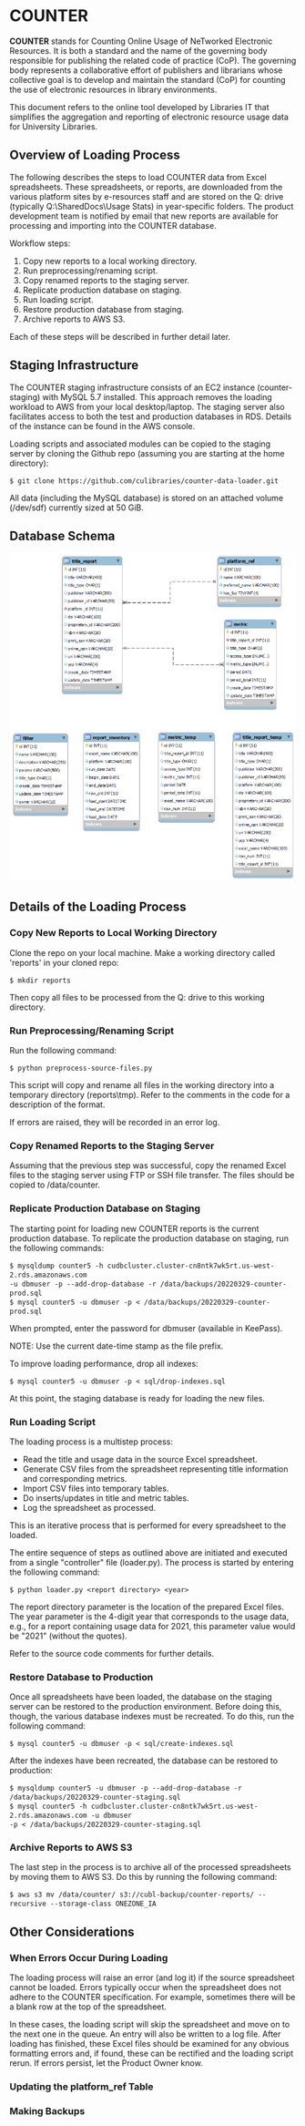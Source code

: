 # COUNTER

**COUNTER** stands for Counting Online Usage of NeTworked Electronic Resources. It
is both a standard and the name of the governing body responsible for publishing
the related code of practice (CoP). The governing body represents a collaborative
effort of publishers and librarians whose collective goal is to develop and
maintain the standard (CoP) for counting the use of electronic resources in
library environments.

This document refers to the online tool developed by Libraries IT that simplifies
the aggregation and reporting of electronic resource usage data for University
Libraries.

## Overview of Loading Process
The following describes the steps to load COUNTER data from Excel spreadsheets. These
spreadsheets, or reports, are downloaded from the various platform sites by e-resources
staff and are stored on the Q: drive (typically Q:\SharedDocs\Usage Stats) in year-specific
folders. The product development team is notified by email that new reports are available
for processing and importing into the COUNTER database.

Workflow steps:

1. Copy new reports to a local working directory.
2. Run preprocessing/renaming script.
3. Copy renamed reports to the staging server.
4. Replicate production database on staging.
5. Run loading script.
6. Restore production database from staging.
7. Archive reports to AWS S3.

Each of these steps will be described in further detail later.

## Staging Infrastructure
The COUNTER staging infrastructure consists of an EC2 instance (counter-staging) with MySQL 5.7
installed. This approach removes the loading workload to AWS from your local desktop/laptop.
The staging server also facilitates access to both the test and production databases in RDS.
Details of the instance can be found in the AWS console.

Loading scripts and associated modules can be copied to the staging server by cloning the Github
repo (assuming you are starting at the home directory):

    $ git clone https://github.com/culibraries/counter-data-loader.git

All data (including the MySQL database) is stored on an attached volume (/dev/sdf) currently
sized at 50 GiB.

## Database Schema
![COUNTER ERD](assets/counter-erd.png)

## Details of the Loading Process
### Copy New Reports to Local Working Directory
Clone the repo on your local machine. Make a working directory called 'reports' in your
cloned repo:

    $ mkdir reports

Then copy all files to be processed from the Q: drive to this working directory.

### Run Preprocessing/Renaming Script
Run the following command:

    $ python preprocess-source-files.py

This script will copy and rename all files in the working directory into a temporary
directory (reports\tmp). Refer to the comments in the code for a description of the format.

If errors are raised, they will be recorded in an error log.

### Copy Renamed Reports to the Staging Server
Assuming that the previous step was successful, copy the renamed Excel files to the staging
server using FTP or SSH file transfer. The files should be copied to /data/counter.

### Replicate Production Database on Staging
The starting point for loading new COUNTER reports is the current production database. To
replicate the production database on staging, run the following commands:

    $ mysqldump counter5 -h cudbcluster.cluster-cn8ntk7wk5rt.us-west-2.rds.amazonaws.com
    -u dbmuser -p --add-drop-database -r /data/backups/20220329-counter-prod.sql
    $ mysql counter5 -u dbmuser -p < /data/backups/20220329-counter-prod.sql

When prompted, enter the password for dbmuser (available in KeePass).

NOTE: Use the current date-time stamp as the file prefix.

To improve loading performance, drop all indexes:

    $ mysql counter5 -u dbmuser -p < sql/drop-indexes.sql

At this point, the staging database is ready for loading the new files.

### Run Loading Script
The loading process is a multistep process:

* Read the title and usage data in the source Excel spreadsheet.
* Generate CSV files from the spreadsheet representing title information and corresponding metrics.
* Import CSV files into temporary tables.
* Do inserts/updates in title and metric tables.
* Log the spreadsheet as processed.

This is an iterative process that is performed for every spreadsheet to the loaded.

The entire sequence of steps as outlined above are initiated and executed from a single "controller"
file (loader.py). The process is started by entering the following command:

    $ python loader.py <report directory> <year>

The report directory parameter is the location of the prepared Excel files. The year parameter is
the 4-digit year that corresponds to the usage data, e.g., for a report containing usage data for
2021, this parameter value would be "2021" (without the quotes).

Refer to the source code comments for further details.

### Restore Database to Production
Once all spreadsheets have been loaded, the database on the staging server can be restored to
the production environment. Before doing this, though, the various database indexes must be
recreated. To do this, run the following command:

    $ mysql counter5 -u dbmuser -p < sql/create-indexes.sql

After the indexes have been recreated, the database can be restored to production:

    $ mysqldump counter5 -u dbmuser -p --add-drop-database -r /data/backups/20220329-counter-staging.sql
    $ mysql counter5 -h cudbcluster.cluster-cn8ntk7wk5rt.us-west-2.rds.amazonaws.com -u dbmuser
    -p < /data/backups/20220329-counter-staging.sql

### Archive Reports to AWS S3
The last step in the process is to archive all of the processed spreadsheets by moving them to AWS S3.
Do this by running the following command:

    $ aws s3 mv /data/counter/ s3://cubl-backup/counter-reports/ --recursive --storage-class ONEZONE_IA

## Other Considerations
### When Errors Occur During Loading
The loading process will raise an error (and log it) if the source spreadsheet cannot be loaded. Errors
typically occur when the spreadsheet does not adhere to the COUNTER specification. For example, sometimes
there will be a blank row at the top of the spreadsheet.

In these cases, the loading script will skip the spreadsheet and move on to the next one in the queue.
An entry will also be written to a log file. After loading has finished, these Excel files should be
examined for any obvious formatting errors and, if found, these can be rectified and the loading
script rerun. If errors persist, let the Product Owner know.

### Updating the platform_ref Table


### Making Backups
